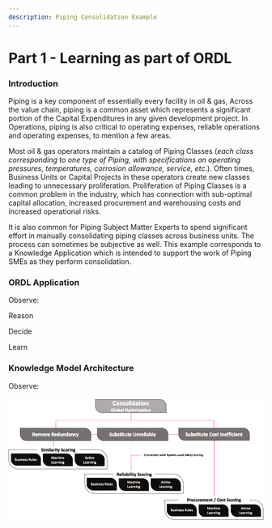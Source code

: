```yaml
---
description: Piping Consolidation Example
---
```


# Part 1 - Learning as part of ORDL

### Introduction

Piping is a key component of essentially every facility in oil & gas, Across the value chain, piping is a common asset which represents a significant portion of the Capital Expenditures in any given development project. In Operations, piping is also critical to operating expenses, reliable operations and operating expenses, to mention a few areas. 

Most oil & gas operators maintain a catalog of Piping Classes \(_each class corresponding to one type of Piping, with specifications on operating pressures, temperatures, corrosion allowance, service, etc_.\). Often times, Business Units or Capital Projects in these operators create new classes leading to unnecessary proliferation. Proliferation of Piping Classes is a common problem in the industry, which has connection with sub-optimal capital allocation, increased procurement and warehousing costs and increased operational risks. 

It is also common for Piping Subject Matter Experts to spend significant effort in manually consolidating piping classes across business units. The process can sometimes be subjective as well. This example corresponds to a Knowledge Application which is intended to support the work of Piping SMEs as they perform consolidation. 

### ORDL Application

Observe: 

Reason

Decide 

Learn

### Knowledge Model Architecture

Observe: 

![](../../../.gitbook/assets/image%20%2847%29.png)

